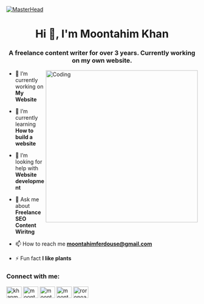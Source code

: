 [![MasterHead](https://cdn.dribbble.com/users/4189928/screenshots/13274007/media/44720bb0c4def0478388a2cbf0ab7b0a.gif)]([![MasterHead](https://cdn.dribbble.com/users/4189928/screenshots/13274007/media/44720bb0c4def0478388a2cbf0ab7b0a.gif)](https://rishavchanda.io)
)
<h1 align="center">Hi 👋, I'm Moontahim Khan</h1>
<h3 align="center">A freelance content writer for over 3 years. Currently working on my own website.</h3>
<img align="right" alt="Coding" width="400" src="https://cdn.dribbble.com/users/4189928/screenshots/13274007/media/44720bb0c4def0478388a2cbf0ab7b0a.gif">

- 🔭 I’m currently working on **My Website**

- 🌱 I’m currently learning **How to build a website**

- 🤝 I’m looking for help with **Website development**

- 💬 Ask me about **Freelance SEO Content Wiritng**

- 📫 How to reach me **moontahimferdouse@gmail.com**

- ⚡ Fun fact **I like plants**

<h3 align="left">Connect with me:</h3>
<p align="left">
<a href="https://twitter.com/khanmoontahim" target="blank"><img align="center" src="https://raw.githubusercontent.com/rahuldkjain/github-profile-readme-generator/master/src/images/icons/Social/twitter.svg" alt="khanmoontahim" height="30" width="40" /></a>
<a href="https://linkedin.com/in/moontahim khan" target="blank"><img align="center" src="https://raw.githubusercontent.com/rahuldkjain/github-profile-readme-generator/master/src/images/icons/Social/linked-in-alt.svg" alt="moontahim khan" height="30" width="40" /></a>
<a href="https://fb.com/moontahim khan" target="blank"><img align="center" src="https://raw.githubusercontent.com/rahuldkjain/github-profile-readme-generator/master/src/images/icons/Social/facebook.svg" alt="moontahim khan" height="30" width="40" /></a>
<a href="https://instagram.com/moontahim_khan" target="blank"><img align="center" src="https://raw.githubusercontent.com/rahuldkjain/github-profile-readme-generator/master/src/images/icons/Social/instagram.svg" alt="moontahim_khan" height="30" width="40" /></a>
<a href="https://discord.gg/roronoazubair" target="blank"><img align="center" src="https://raw.githubusercontent.com/rahuldkjain/github-profile-readme-generator/master/src/images/icons/Social/discord.svg" alt="roronoazubair" height="30" width="40" /></a>
</p>
